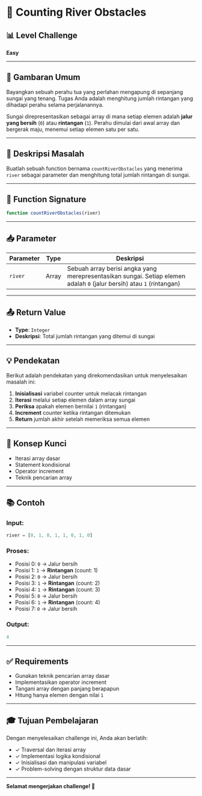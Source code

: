 # 🚣 Counting River Obstacles

## 📊 Level Challenge
**Easy**

---

## 🎯 Gambaran Umum

Bayangkan sebuah perahu tua yang perlahan mengapung di sepanjang sungai yang tenang. Tugas Anda adalah menghitung jumlah rintangan yang dihadapi perahu selama perjalanannya.

Sungai direpresentasikan sebagai array di mana setiap elemen adalah **jalur yang bersih** (`0`) atau **rintangan** (`1`). Perahu dimulai dari awal array dan bergerak maju, menemui setiap elemen satu per satu.

---

## 📝 Deskripsi Masalah

Buatlah sebuah function bernama `countRiverObstacles` yang menerima `river` sebagai parameter dan menghitung total jumlah rintangan di sungai.

---

## 🔧 Function Signature

```javascript
function countRiverObstacles(river)
```

---

## 📥 Parameter

| Parameter | Type | Deskripsi |
|-----------|------|-----------|
| `river` | Array | Sebuah array berisi angka yang merepresentasikan sungai. Setiap elemen adalah `0` (jalur bersih) atau `1` (rintangan) |

---

## 📤 Return Value

- **Type**: `Integer`
- **Deskripsi**: Total jumlah rintangan yang ditemui di sungai

---

## 💡 Pendekatan

Berikut adalah pendekatan yang direkomendasikan untuk menyelesaikan masalah ini:

1. **Inisialisasi** variabel counter untuk melacak rintangan
2. **Iterasi** melalui setiap elemen dalam array sungai
3. **Periksa** apakah elemen bernilai `1` (rintangan)
4. **Increment** counter ketika rintangan ditemukan
5. **Return** jumlah akhir setelah memeriksa semua elemen

---

## 🔑 Konsep Kunci

- Iterasi array dasar
- Statement kondisional
- Operator increment
- Teknik pencarian array

---

## 📚 Contoh

### Input:
```javascript
river = [0, 1, 0, 1, 1, 0, 1, 0]
```

### Proses:
- Posisi 0: `0` → Jalur bersih
- Posisi 1: `1` → **Rintangan** (count: 1)
- Posisi 2: `0` → Jalur bersih
- Posisi 3: `1` → **Rintangan** (count: 2)
- Posisi 4: `1` → **Rintangan** (count: 3)
- Posisi 5: `0` → Jalur bersih
- Posisi 6: `1` → **Rintangan** (count: 4)
- Posisi 7: `0` → Jalur bersih

### Output:
```javascript
4
```

---

## ✅ Requirements

- Gunakan teknik pencarian array dasar
- Implementasikan operator increment
- Tangani array dengan panjang berapapun
- Hitung hanya elemen dengan nilai `1`

---

## 🎓 Tujuan Pembelajaran

Dengan menyelesaikan challenge ini, Anda akan berlatih:

- ✓ Traversal dan iterasi array
- ✓ Implementasi logika kondisional
- ✓ Inisialisasi dan manipulasi variabel
- ✓ Problem-solving dengan struktur data dasar

---

**Selamat mengerjakan challenge! 🚀**
